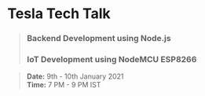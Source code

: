 # Tesla Tech Talk

> ### Backend Development using Node.js
>
> ### IoT Development using NodeMCU ESP8266

> **Date:** 9th - 10th January 2021  
> **Time:** 7 PM - 9 PM IST
